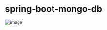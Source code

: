 # spring-boot-mongo-db

![image](https://user-images.githubusercontent.com/56931032/95648370-2391fc80-0af4-11eb-82b2-01f0a4255d66.png)

